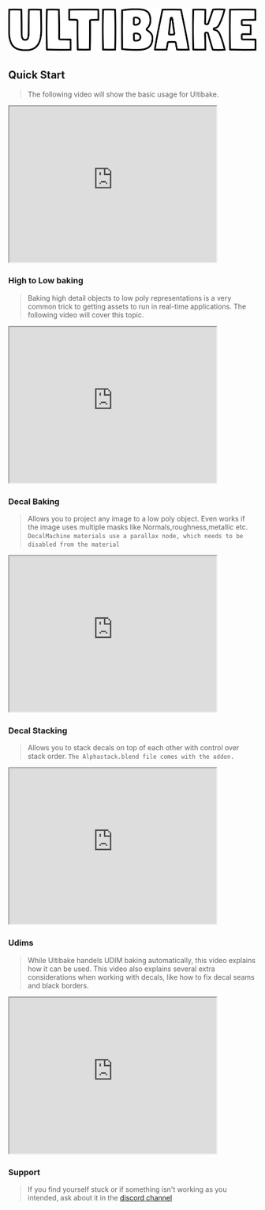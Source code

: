 # ![alt text](bake.png)

## Quick Start

> The following video will show the basic usage for Ultibake.

<iframe width="420" height="315" src="https://www.youtube.com/embed/aWSn2NolLlo"></iframe>

### High to Low baking

> Baking high detail objects to low poly representations is a very common trick to getting assets to run in real-time applications. The following video will cover this topic.

<iframe width="420" height="315" src="https://www.youtube.com/embed/gd659C732qs"></iframe>


### Decal Baking

> Allows you to project any image to a low poly object. Even works if the image uses multiple masks like Normals,roughness,metallic etc.
```DecalMachine materials use a parallax node, which needs to be disabled from the material```

<iframe width="420" height="315" src="https://www.youtube.com/embed/3LwLf0DBy1A"></iframe>

### Decal Stacking

> Allows you to stack decals on top of each other with control over stack order.
```The Alphastack.blend file comes with the addon.```

<iframe width="420" height="315" src="https://www.youtube.com/embed/ltRfZqC-O6g"></iframe>


### Udims

> While Ultibake handels UDIM baking automatically, this video explains how it can be used. This video also explains several extra considerations when working with decals, like how to fix decal seams and black borders.

<iframe width="420" height="315" src="https://www.youtube.com/embed/Mzp5L5xpPIg"></iframe>



### Support

> If you find yourself stuck or if something isn't working as you intended, ask about it in the [discord channel](https://discord.gg/RvT8jKRevG)